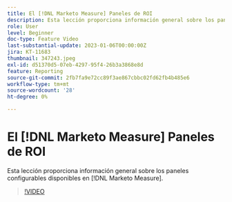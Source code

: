 ```yaml
---
title: El [!DNL Marketo Measure] Paneles de ROI
description: Esta lección proporciona información general sobre los paneles configurables disponibles en [!DNL Marketo Measure].
role: User
level: Beginner
doc-type: Feature Video
last-substantial-update: 2023-01-06T00:00:00Z
jira: KT-11683
thumbnail: 347243.jpeg
exl-id: d51370d5-07eb-4297-95f4-26b3a3868e8d
feature: Reporting
source-git-commit: 2fb7fa9e72cc89f3ae867cbbc02fd62fb4b485e6
workflow-type: tm+mt
source-wordcount: '28'
ht-degree: 0%

---
```


# El [!DNL Marketo Measure] Paneles de ROI

Esta lección proporciona información general sobre los paneles configurables disponibles en [!DNL Marketo Measure].

>[!VIDEO](https://video.tv.adobe.com/v/347243/?quality=12&learn=on)
